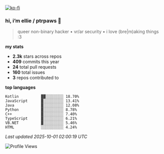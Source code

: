 [![ko-fi](https://ko-fi.com/img/githubbutton_sm.svg)](https://ko-fi.com/R6R1657BK)

### hi, i’m ellie / ptrpaws 🌸

> queer non-binary hacker • vr/ar security • i love (bre|m)aking things :3

**my stats**
- **2.3k** stars across repos
- **409** commits this year
- **24** total pull requests
- **160** total issues
- **3** repos contributed to

**top languages**
```
Kotlin          ▓▓░░░░░░░░ 18.70%
JavaScript      ▓░░░░░░░░░ 13.41%
Java            ▓░░░░░░░░░ 12.08%
Python          ▓░░░░░░░░░ 8.78%
C++             ▓░░░░░░░░░ 7.40%
TypeScript      ▓░░░░░░░░░ 6.21%
VB.NET          ▓░░░░░░░░░ 5.46%
HTML            ░░░░░░░░░░ 4.24%
```

_Last updated 2025-10-01 02:00:19 UTC_

![Profile Views](https://komarev.com/ghpvc/?username=ptrpaws&color=grey&base=35291)
